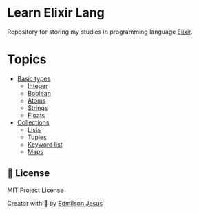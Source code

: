 # Learn Elixir Lang

Repository for storing my studies in programming language [Elixir](https://elixir-lang.org/).

# Topics

- [Basic types](https://github.com/edmilson-dk/learn-elixir/tree/main/basic-types)
  - [Integer](https://github.com/edmilson-dk/learn-elixir/tree/main/basic-types/integer.exs)
  - [Boolean](https://github.com/edmilson-dk/learn-elixir/tree/main/basic-types/booleans.exs)
  - [Atoms](https://github.com/edmilson-dk/learn-elixir/tree/main/basic-types/atoms.exs)
  - [Strings](https://github.com/edmilson-dk/learn-elixir/tree/main/basic-types/strings.exs)
  - [Floats](https://github.com/edmilson-dk/learn-elixir/tree/main/basic-types/float.exs)
- [Collections](https://github.com/edmilson-dk/learn-elixir/tree/main/collections)
  - [Lists](https://github.com/edmilson-dk/learn-elixir/tree/main/collections/lists.exs)
  - [Tuples](https://github.com/edmilson-dk/learn-elixir/tree/main/collections/tuples.exs)
  - [Keyword list](https://github.com/edmilson-dk/learn-elixir/tree/main/collections/keywords-lists.exs)
  - [Maps](https://github.com/edmilson-dk/learn-elixir/tree/main/collections/maps.exs)

<a id="license"></a>

## 🤝 License

[MIT](https://github.com/edmilson-dk/learn-elixir/blob/main/LICENSE) Project License

Creator with 💙 by [Edmilson Jesus](https://www.linkedin.com/in/edmilson-jesus-4128711b5)
